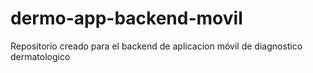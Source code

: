 # dermo-app-backend-movil
Repositorio creado para el backend de aplicacion móvil de diagnostico dermatologico
